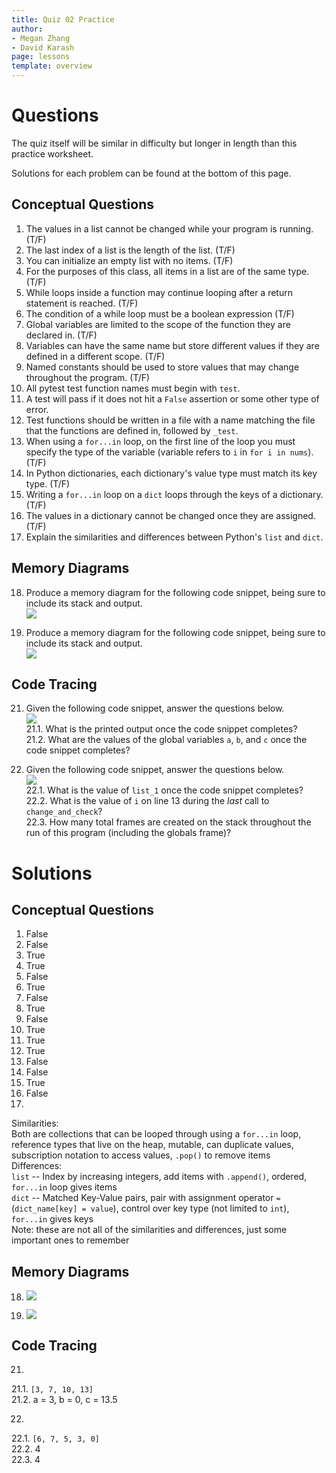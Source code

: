 ```yaml
---
title: Quiz 02 Practice
author:
- Megan Zhang
- David Karash
page: lessons
template: overview
---
```


<!--
Note: this wkst pulls from the qz02 and qz03 worksheets from resources/practice/fa21 with some
minor changes/additions
-->

# Questions

The quiz itself will be similar in difficulty but longer in length than this practice worksheet.

Solutions for each problem can be found at the bottom of this page.

## Conceptual Questions

1. The values in a list cannot be changed while your program is running. (T/F)
2. The last index of a list is the length of the list. (T/F)
3. You can initialize an empty list with no items. (T/F)
4. For the purposes of this class, all items in a list are of the same type. (T/F)
5. While loops inside a function may continue looping after a return statement is reached. (T/F)
6. The condition of a while loop must be a boolean expression (T/F)
7. Global variables are limited to the scope of the function they are declared in. (T/F)
8. Variables can have the same name but store different values if they are defined in a different scope. (T/F)
9. Named constants should be used to store values that may change throughout the program. (T/F)
10. All pytest test function names must begin with `test`.
11. A test will pass if it does not hit a `False` assertion or some other type of error.
12. Test functions should be written in a file with a name matching the file that the functions are defined in, followed by `_test`.
13. When using a `for...in` loop, on the first line of the loop you must specify the type of the variable (variable refers to `i` in `for i in nums`). (T/F)
14. In Python dictionaries, each dictionary's value type must match its key type. (T/F)
15. Writing a `for...in` loop on a `dict` loops through the keys of a dictionary. (T/F)
16. The values in a dictionary cannot be changed once they are assigned. (T/F)
17. Explain the similarities and differences between Python's `list` and `dict`.

## Memory Diagrams

18. Produce a memory diagram for the following code snippet, being sure to include its stack and output.  
![](/static/practice_worksheets/fa21/qz02-question11.png)

19. Produce a memory diagram for the following code snippet, being sure to include its stack and output.  
![](/static/practice_worksheets/fa21/qz02-question12new.png)

<!-- 20. Produce a memory diagram for the following code snippet, being sure to include its stack and output.  
![](/static/practice_worksheets/fa21/qz03-question12.png) -->

## Code Tracing
21. Given the following code snippet, answer the questions below.  
![](/static/practice_worksheets/fa21/qz02-question13.png)  
21.1. What is the printed output once the code snippet completes?  
21.2. What are the values of the global variables `a`, `b`, and `c` once the code snippet completes?

22. Given the following code snippet, answer the questions below.  
![](/static/practice_worksheets/fa21/qz02-question14.png)  
22.1. What is the value of `list_1` once the code snippet completes?  
22.2. What is the value of `i` on line 13 during the _last_ call to `change_and_check`?  
22.3. How many total frames are created on the stack throughout the run of this program (including the globals frame)?

<!-- ## Function Writing

23. Write a function called `odd_and_even`. Given a list of `ints`, `odd_and_even` should return a new list containing the elements that are odd and have an even index.  
Example Usage:  
![](/static/practice_worksheets/fa21/qz02-question15demo.png)

24. Write a function named `vowels_and_threes`. Given a string, `vowels_and_threes` should return a new string containing the characters that are either at an index that is a multiple of 3 or a vowel (one or the other, not both). You can assume that the input string is all lowercase, for simplicity.  
Example Usage:  
![](/static/practice_worksheets/fa21/qz02-question16demo.png)

25. Write a function called `average_grades`. Given a dictionary with `str` keys and `list[int]` values, `average_grades` should return a new dictionary of type `dict[str, float]` that maps each student to their average.  
![](/static/practice_worksheets/sp22/qz02-solution17.png) -->

# Solutions

## Conceptual Questions

1. False
2. False
3. True
4. True
5. False
6. True
7. False
8. True
9. False
10. True
11. True
12. True
13. False
14. False
15. True
16. False
17.   
Similarities:  
Both are collections that can be looped through using a `for...in` loop, reference types that live on the heap, mutable, can duplicate values, subscription notation to access values, `.pop()` to remove items  
Differences:  
`list` -- Index by increasing integers, add items with `.append()`, ordered, `for...in` loop gives items  
`dict` -- Matched Key-Value pairs, pair with assignment operator `=` (`dict_name[key] = value`), control over key type (not limited to `int`), `for...in` gives keys  
Note: these are not all of the similarities and differences, just some important ones to remember

## Memory Diagrams

18.   ![](/static/practice_worksheets/fa21/qz02-solution11.png)

19.   ![](/static/practice_worksheets/fa21/qz02-solution12n.png)

<!-- 20.   ![](/static/practice_worksheets/fa21/qz03-solution12.png) -->

## Code Tracing
21.   
21.1. `[3, 7, 10, 13]`  
21.2. a = 3, b = 0, c = 13.5

22.   
22.1. `[6, 7, 5, 3, 0]`  
22.2. 4  
22.3. 4

<!-- ## Function Writing

Note:  Your solution does not need to be identical to these, these are just two of many possible solutions.

23.  ![](/static/practice_worksheets/fa21/qz02-solution15.png)

24.  ![](/static/practice_worksheets/fa21/qz02-solution16.png)

25.  ![](/static/practice_worksheets/fa21/qz03-solution14.png) -->
